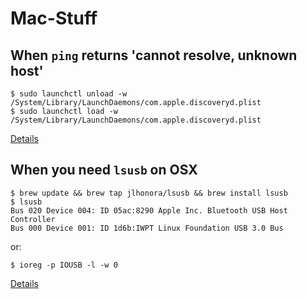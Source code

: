 # Mac-Stuff

## When `ping` returns 'cannot resolve, unknown host'

    $ sudo launchctl unload -w /System/Library/LaunchDaemons/com.apple.discoveryd.plist
    $ sudo launchctl load -w /System/Library/LaunchDaemons/com.apple.discoveryd.plist
[Details](http://apple.stackexchange.com/questions/26616/dns-not-resolving-on-mac-os)

## When you need `lsusb` on OSX

    $ brew update && brew tap jlhonora/lsusb && brew install lsusb
    $ lsusb
    Bus 020 Device 004: ID 05ac:8290 Apple Inc. Bluetooth USB Host Controller
    Bus 000 Device 001: ID 1d6b:IWPT Linux Foundation USB 3.0 Bus

or:

    $ ioreg -p IOUSB -l -w 0

[Details](http://stackoverflow.com/questions/17058134/is-there-an-equivalent-of-lsusb-for-os-x)
